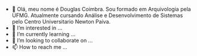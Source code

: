 - 👋 Olá, meu nome é Douglas Coimbra. Sou formado em Arquivologia pela UFMG. Atualmente cursando Análise e Desenvolvimento de Sistemas pelo Centro Universitario Newton Paiva.
- 👀 I’m interested in ...
- 🌱 I’m currently learning ...
- 💞️ I’m looking to collaborate on ...
- 📫 How to reach me ...

<!---
DCLaass/DCLaass is a ✨ special ✨ repository because its `README.md` (this file) appears on your GitHub profile.
You can click the Preview link to take a look at your changes.
--->
